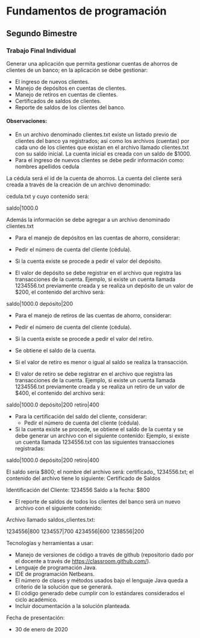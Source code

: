 # Fundamentos de programación
## Segundo Bimestre
### Trabajo Final Individual 

Generar una aplicación que permita gestionar cuentas de ahorros de clientes de un banco; en la aplicación se debe gestionar:
- El ingreso de nuevos clientes.
- Manejo de depósitos en cuentas de clientes.
- Manejo de retiros en cuentas de clientes.
- Certificados de saldos de clientes.
- Reporte de saldos de los clientes del banco.

#### Observaciones:
- En un archivo denominado clientes.txt existe un listado previo de clientes del banco ya registrados; así como los archivos (cuentas) por cada uno de los clientes que existan en el archivo llamado clientes.txt con su saldo inicial. La cuenta inicial es creada con un saldo de $1000.
- Para el ingreso de nuevos clientes se debe pedir información como:
nombres
apellidos
cedula

La cédula será el id de la cuenta de ahorros. La cuenta del cliente será creada a través de la creación de un archivo denominado:

cedula.txt y cuyo contenido será:

saldo|1000.0

Además la información se debe agregar a un archivo denominado clientes.txt

- Para el manejo de depósitos en las cuentas de ahorro, considerar:

- Pedir el número de cuenta del cliente (cédula).	
- Si la cuenta existe se procede a pedir el valor del depósito.
- El valor de depósito se debe registrar en el archivo que registra las transacciones de la cuenta. Ejemplo, si existe un cuenta llamada 1234556.txt previamente creada y se realiza un depósito de un valor de $200,  el contenido del archivo será:

saldo|1000.0
depósito|200

- Para el manejo de retiros de las cuentas de ahorro, considerar:

- Pedir el número de cuenta del cliente (cédula).	
- Si la cuenta existe se procede a pedir el valor del retiro.
- Se obtiene el saldo de la cuenta.
- Si el valor de retiro es menor o igual al saldo se realiza la transacción.
- El valor de retiro se debe registrar en el archivo que registra las transacciones de la cuenta. Ejemplo, si existe un cuenta llamada 1234556.txt previamente creada y se realiza un retiro de un valor de $400,  el contenido del archivo será:

saldo|1000.0
depósito|200
retiro|400

- Para la certificación del saldo del cliente, considerar:
	- Pedir el número de cuenta del cliente (cédula).	
- Si la cuenta existe se procede, se obtiene el saldo de la cuenta y se debe generar un archivo con el siguiente contenido:
Ejemplo, si existe un cuenta llamada 1234556.txt con las siguientes transacciones registradas:

saldo|1000.0
depósito|200
retiro|400

El saldo sería $800; el nombre del archivo será: certificado_ 1234556.txt; el contenido del archivo tiene lo siguiente:
Certificado de Saldos

Identificación del Cliente:  1234556
Saldo a la fecha: $800


- El reporte de saldos de todos los clientes del banco será un nuevo archivo con el siguiente contenido:

Archivo llamado saldos_clientes.txt:

1234556|800
1234557|700
4234556|600
1238556|200


Tecnologías y herramientas a usar:

- Manejo de versiones de código a través de github (repositorio dado por el docente a través de https://classroom.github.com/).
- Lenguaje de programación Java.
- IDE de programación Netbeans.
- El número de clases y métodos usados bajo el lenguaje Java queda a criterio de la solución que se generará.
- El código generado debe cumplir con lo estándares considerados el ciclo académico.
- Incluir documentación a la solución planteada.

Fecha de presentación:
- 30 de enero de 2020
